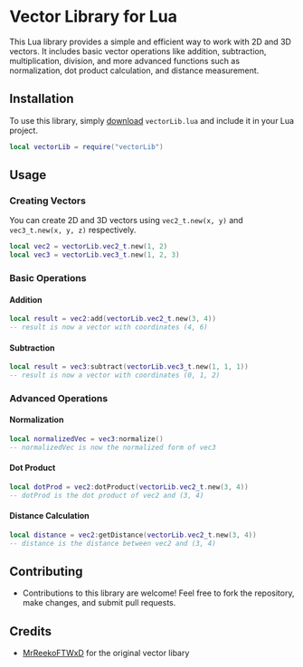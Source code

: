 # Vector Library for Lua
This Lua library provides a simple and efficient way to work with 2D and 3D vectors. It includes basic vector operations like addition, subtraction, multiplication, division, and more advanced functions such as normalization, dot product calculation, and distance measurement.

## Installation

To use this library, simply [download](https://github.com/Rimmuru/lua-vectors/archive/refs/heads/main.zip) `vectorLib.lua` and include it in your Lua project.

```lua
local vectorLib = require("vectorLib")
```

## Usage

### Creating Vectors

You can create 2D and 3D vectors using `vec2_t.new(x, y)` and `vec3_t.new(x, y, z)` respectively.

```lua
local vec2 = vectorLib.vec2_t.new(1, 2)
local vec3 = vectorLib.vec3_t.new(1, 2, 3)
```

### Basic Operations

#### Addition

```lua
local result = vec2:add(vectorLib.vec2_t.new(3, 4))
-- result is now a vector with coordinates (4, 6)
```

#### Subtraction

```lua
local result = vec3:subtract(vectorLib.vec3_t.new(1, 1, 1))
-- result is now a vector with coordinates (0, 1, 2)
```

### Advanced Operations

#### Normalization

```lua
local normalizedVec = vec3:normalize()
-- normalizedVec is now the normalized form of vec3
```

#### Dot Product

```lua
local dotProd = vec2:dotProduct(vectorLib.vec2_t.new(3, 4))
-- dotProd is the dot product of vec2 and (3, 4)
```

#### Distance Calculation

```lua
local distance = vec2:getDistance(vectorLib.vec2_t.new(3, 4))
-- distance is the distance between vec2 and (3, 4)
```

## Contributing
- Contributions to this library are welcome! Feel free to fork the repository, make changes, and submit pull requests.

## Credits
- [MrReekoFTWxD](https://github.com/MrReekoFTWxD) for the original vector libary
